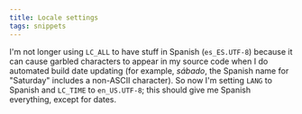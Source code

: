 ```yaml
---
title: Locale settings
tags: snippets
---
```


I'm not longer using `LC_ALL` to have stuff in Spanish (`es_ES.UTF-8`) because it can cause garbled characters to appear in my source code when I do automated build date updating (for example, _sábado_, the Spanish name for "Saturday" includes a non-ASCII character). So now I'm setting `LANG` to Spanish and `LC_TIME` to `en_US.UTF-8`; this should give me Spanish everything, except for dates.
